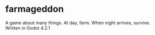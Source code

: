 # farmageddon
A game about many things.
At day, farm. When night arrives, survive.
Written in Godot 4.2.1
